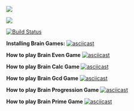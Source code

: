 <a href="https://codeclimate.com/github/codeclimate/codeclimate/maintainability"><img src="https://api.codeclimate.com/v1/badges/a99a88d28ad37a79dbf6/maintainability" /></a>

<a href="https://codeclimate.com/github/codeclimate/codeclimate/test_coverage"><img src="https://api.codeclimate.com/v1/badges/a99a88d28ad37a79dbf6/test_coverage" /></a>

[![Build Status](https://travis-ci.org/IlyaSavitckiy/python-project-lvl1.svg?branch=master)](https://travis-ci.org/IlyaSavitckiy/python-project-lvl1)

<b>Installing Brain Games:</b>
[![asciicast](https://asciinema.org/a/gHXMlStfveofDL5IIgHGPJegO.svg)](https://asciinema.org/a/gHXMlStfveofDL5IIgHGPJegO)

<b>How to play Brain Even Game</b>
[![asciicast](https://asciinema.org/a/qFfS5ON7kEVfBDIr64shPaqsD.svg)](https://asciinema.org/a/qFfS5ON7kEVfBDIr64shPaqsD)

<b>How to play Brain Calc Game</b>
[![asciicast](https://asciinema.org/a/hIrFcA0eYXE54iwWCu8CYWu4G.svg)](https://asciinema.org/a/hIrFcA0eYXE54iwWCu8CYWu4G)

<b>How to play Brain Gcd Game</b>
[![asciicast](https://asciinema.org/a/yXQuWWc9dsE9VmkKyXJvJQwJB.svg)](https://asciinema.org/a/yXQuWWc9dsE9VmkKyXJvJQwJB)

<b>How to play Brain Progression Game</b>
[![asciicast](https://asciinema.org/a/Xgib1Zvym7wQrWdX5Z17RXqk9.svg)](https://asciinema.org/a/Xgib1Zvym7wQrWdX5Z17RXqk9)

<b>How to play Brain Prime Game</b>
[![asciicast](https://asciinema.org/a/IXVF1CJRwWDeHII9y6abipnLN.svg)](https://asciinema.org/a/IXVF1CJRwWDeHII9y6abipnLN)